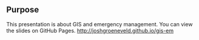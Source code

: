 ## Purpose

This presentation is about GIS and emergency management.  You can view the slides on GitHub Pages.
http://joshgroeneveld.github.io/gis-em
